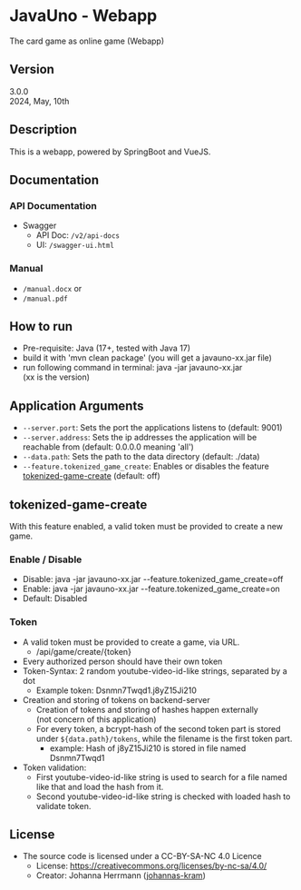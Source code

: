 # JavaUno - Webapp

The card game as online game (Webapp)

## Version
3.0.0 \
2024, May, 10th

## Description
This is a webapp, powered by SpringBoot and VueJS.

## Documentation

### API Documentation
* Swagger
  * API Doc: `/v2/api-docs`
  * UI: `/swagger-ui.html`

### Manual
* `/manual.docx` or
* `/manual.pdf`
    
## How to run
* Pre-requisite: Java (17+, tested with Java 17)
* build it with 'mvn clean package' (you will get a javauno-xx.jar file)
* run following command in terminal: java -jar javauno-xx.jar\
  (xx is the version)

## Application Arguments
* `--server.port`: Sets the port the applications listens to (default: 9001)
* `--server.address`: Sets the ip addresses the application will be reachable from (default: 0.0.0.0 meaning 'all')
* `--data.path`: Sets the path to the data directory (default: ./data)
* `--feature.tokenized_game_create`:
  Enables or disables the feature [tokenized-game-create](#tokenized-game-create) (default: off)

## tokenized-game-create
With this feature enabled, a valid token must be provided to create a new game.

### Enable / Disable
* Disable: java -jar javauno-xx.jar --feature.tokenized_game_create=off
* Enable: java -jar javauno-xx.jar --feature.tokenized_game_create=on
* Default: Disabled

### Token
* A valid token must be provided to create a game, via URL.
  * /api/game/create/{token}
* Every authorized person should have their own token
* Token-Syntax: 2 random youtube-video-id-like strings, separated by a dot
  * Example token: Dsnmn7Twqd1.j8yZ15Ji210
* Creation and storing of tokens on backend-server
  * Creation of tokens and storing of hashes happen externally\
    (not concern of this application)
  * For every token, a bcrypt-hash of the second token part is stored under `${data.path}/tokens`,
    while the filename is the first token part.
    * example: Hash of j8yZ15Ji210 is stored in file named Dsnmn7Twqd1
* Token validation:
  * First youtube-video-id-like string is used to search for a file named like that and load the hash from it.
  * Second youtube-video-id-like string is checked with loaded hash to validate token.
  
## License
* The source code is licensed under a CC-BY-SA-NC 4.0 Licence
  * License: https://creativecommons.org/licenses/by-nc-sa/4.0/
  * Creator: Johanna Herrmann ([johannas-kram](https://github.com/johannas-kram))
